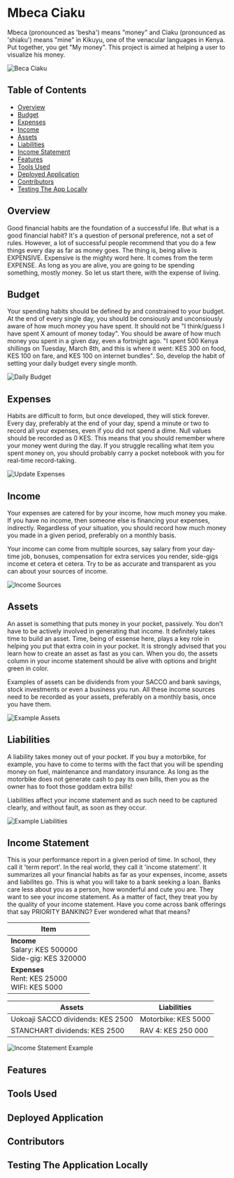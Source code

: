 # Mbeca Ciaku

Mbeca (pronounced as 'besha') means "money" and Ciaku (pronounced as 'shiaku') means "mine" in Kikuyu, one of the venacular languages in Kenya. Put together, you get "My money". This project is aimed at helping a user to visualize his money.

![Beca Ciaku](/app/static/images/beca_ciaku.gif)

## Table of Contents
- [Overview](#overview)
- [Budget](#budget)
- [Expenses](#expenses)
- [Income](#income)
- [Assets](#assests)
- [Liabilities](#liabilities)
- [Income Statement](#income-statement)
- [Features](#features)
- [Tools Used](#tools-used)
- [Deployed Application](#deployed-application)
- [Contributors](#contributors)
- [Testing The App Locally](#testing-the-application-locally)

## Overview

Good financial habits are the foundation of a successful life. But what is a good financial habit? It's a question of personal preference, not a set of rules. However, a lot of successful people recommend that you do a few things every day as far as money goes. The thing is, being alive is EXPENSIVE. Expensive is the mighty word here. It comes from the term EXPENSE. As long as you are alive, you are going to be spending something, mostly money. So let us start there, with the expense of living.

## Budget

Your spending habits should be defined by and constrained to your budget. At the end of every single day, you should be consiously and unconsiously aware of how much money you have spent. It should not be "I think/guess I have spent X amount of money today". You should be aware of how much money you spent in a given day, even a fortnight ago. "I spent 500 Kenya shillings on Tuesday, March 8th, and this is where it went: KES 300 on food, KES 100 on fare, and KES 100 on internet bundles". So, develop the habit of setting your daily budget every single month.

![Daily Budget](/app/static/images/daily_budget.gif)

## Expenses

Habits are difficult to form, but once developed, they will stick forever. Every day, preferably at the end of your day, spend a minute or two to record all your expenses, even if you did not spend a dime. Null values should be recorded as 0 KES. This means that you should remember where your money went during the day. If you struggle recalling what item you spent money on, you should probably carry a pocket notebook with you for real-time record-taking.

![Update Expenses](update_expenses.gif)

## Income

Your expenses are catered for by your income, how much money you make. If you have no income, then someone else is financing your expenses, indirectly. Regardless of your situation, you should record how much money you made in a given period, preferably on a monthly basis.

Your income can come from multiple sources, say salary from your day-time job, bonuses, compensation for extra services you render, side-gigs income et cetera et cetera. Try to be as accurate and transparent as you can about your sources of income.

![Income Sources](/app/static/images/income_sources.gif)

## Assets

An asset is something that puts money in your pocket, passively. You don't have to be actively involved in generating that income. It definitely takes time to build an asset. Time, being of essense here, plays a key role in helping you put that extra coin in your pocket. It is strongly advised that you learn how to create an asset as fast as you can. When you do, the assets column in your income statement should be alive with options and bright green in color.

Examples of assets can be dividends from your SACCO and bank savings, stock investments or even a business you run. All these income sources need to be recorded as your assets, preferably on a monthly basis, once you have them.

![Example Assets](/app/static/images/example_assets.gif)

## Liabilities

A liability takes money out of your pocket. If you buy a motorbike, for example, you have to come to terms with the fact that you will be spending money on fuel, maintenance and mandatory insurance. As long as the motorbike does not generate cash to pay its own bills, then you as the owner has to foot those goddam extra bills!

Liabilities affect your income statement and as such need to be captured clearly, and without fault, as soon as they occur.

![Example Liabilities](/app/static/images/example_liabilities.gif)

## Income Statement

This is your performance report in a given period of time. In school, they call it 'term report'. In the real world, they call it 'income statement'. It summarizes all your financial habits as far as your expenses, income, assets and liabilites go. This is what you will take to a bank seeking a loan. Banks care less about you as a person, how wonderful and cute you are. They want to see your income statement. As a matter of fact, they treat you by the quality of your income statement. Have you come across bank offerings that say PRIORITY BANKING? Ever wondered what that means?

|                                 Item                            |
|-----------------------------------------------------------------|
|  <b>Income</b><br>Salary: KES 500000<br>Side-gig: KES 320000    |
|  <b>Expenses</b><br>Rent: KES 25000<br>WIFI: KES 5000           |


|               Assets              |    Liabilities     |
|-----------------------------------|--------------------|
| Uokoaji SACCO dividends: KES 2500 | Motorbike: KES 5000|
| STANCHART dividends: KES 2500     | RAV 4: KES 250 000 |


![Income Statement Example](/app/static/images/income_statement_example.gif)

## Features



## Tools Used



## Deployed Application



## Contributors



## Testing The Application Locally